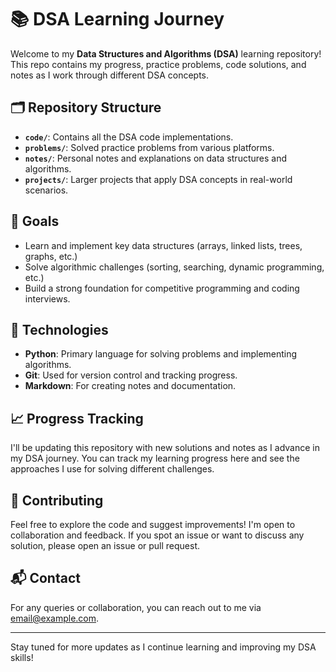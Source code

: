 # 📚 DSA Learning Journey

Welcome to my **Data Structures and Algorithms (DSA)** learning repository! This repo contains my progress, practice problems, code solutions, and notes as I work through different DSA concepts.

## 🗂️ Repository Structure

- **`code/`**: Contains all the DSA code implementations.
- **`problems/`**: Solved practice problems from various platforms.
- **`notes/`**: Personal notes and explanations on data structures and algorithms.
- **`projects/`**: Larger projects that apply DSA concepts in real-world scenarios.

## 🚀 Goals

- Learn and implement key data structures (arrays, linked lists, trees, graphs, etc.)
- Solve algorithmic challenges (sorting, searching, dynamic programming, etc.)
- Build a strong foundation for competitive programming and coding interviews.

## 🔧 Technologies

- **Python**: Primary language for solving problems and implementing algorithms.
- **Git**: Used for version control and tracking progress.
- **Markdown**: For creating notes and documentation.

## 📈 Progress Tracking

I'll be updating this repository with new solutions and notes as I advance in my DSA journey. You can track my learning progress here and see the approaches I use for solving different challenges.

## 🤝 Contributing

Feel free to explore the code and suggest improvements! I'm open to collaboration and feedback. If you spot an issue or want to discuss any solution, please open an issue or pull request.

## 📬 Contact

For any queries or collaboration, you can reach out to me via [email@example.com](mailto:email@example.com).

---

Stay tuned for more updates as I continue learning and improving my DSA skills!
